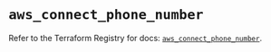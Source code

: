 # `aws_connect_phone_number`

Refer to the Terraform Registry for docs: [`aws_connect_phone_number`](https://registry.terraform.io/providers/hashicorp/aws/5.65.0/docs/resources/connect_phone_number).
